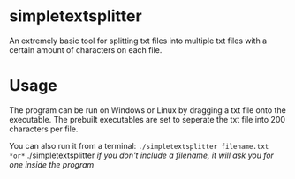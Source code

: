 # simpletextsplitter
An extremely basic tool for splitting txt files into multiple txt files with a certain amount of characters on each file.

Usage
====
The program can be run on Windows or Linux by dragging a txt file onto the executable.
The prebuilt executables are set to seperate the txt file into 200 characters per file.

You can also run it from a terminal:
` ./simpletextsplitter filename.txt
*or*
` ./simpletextsplitter
*if you don't include a filename, it will ask you for one inside the program*
